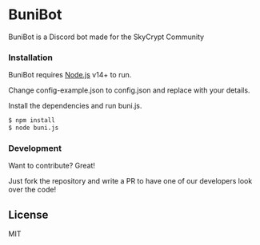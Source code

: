 # BuniBot

BuniBot is a Discord bot made for the SkyCrypt Community

### Installation

BuniBot requires [Node.js](https://nodejs.org/) v14+ to run.

Change config-example.json to config.json and replace with your details.

Install the dependencies and run buni.js.

```sh
$ npm install 
$ node buni.js
```
### Development

Want to contribute? Great!

Just fork the repository and write a PR to have one of our developers look over the code!


License
----
MIT



